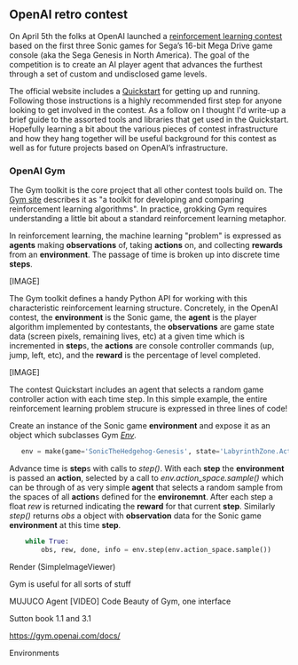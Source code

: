 ## OpenAI retro contest

On April 5th the folks at OpenAI launched a [reinforcement learning contest](https://contest.openai.com/) based on the first three Sonic games for Sega’s 16-bit Mega Drive game console (aka the Sega Genesis in North America).
The goal of the competition is to create an AI player agent that advances the furthest through a set of custom and undisclosed game levels. 

The official website includes a [Quickstart](https://contest.openai.com/details) for getting up and running. Following those instructions is a highly recommended first step for anyone looking to get involved in the contest. As a follow on I thought I'd write-up a brief guide to the assorted tools and libraries that get used in the Quickstart. Hopefully learning a bit about the various pieces of contest infrastructure and how they hang together will be useful background for this contest as well as for future projects based on OpenAI’s infrastructure.

### OpenAI Gym

The Gym toolkit is the core project that all other contest tools build on. The [Gym site](https://gym.openai.com/) describes it as "a toolkit for developing and comparing reinforcement learning algorithms". In practice, grokking Gym requires understanding a little bit about a standard reinforcement learning metaphor.

In reinforcement learning, the machine learning "problem" is expressed as **agents** making **observations** of, taking **actions** on, and collecting **rewards** from an **environment**. The passage of time is broken up into discrete time **steps**.

 [IMAGE]

The Gym toolkit defines a handy Python API for working with this characteristic reinforcement learning structure. Concretely, in the OpenAI contest, the **environment** is the Sonic game, the **agent** is the player algorithm implemented by contestants, the **observations** are game state data (screen pixels, remaining lives, etc) at a given time which is incremented in **step**s, the **actions** are console controller commands (up, jump, left, etc), and the **reward** is the percentage of level completed.

 [IMAGE]

The contest Quickstart includes an agent that selects a random game controller action with each time step. In this simple example, the entire reinforcement learning problem strucure is expressed in three lines of code!

Create an instance of the Sonic game **environment** and expose it as an object which subclasses Gym *[Env](https://github.com/openai/gym/blob/master/gym/core.py)*.
```python
   env = make(game='SonicTheHedgehog-Genesis', state='LabyrinthZone.Act1')
 ```

Advance time is **step**s with calls to *step()*. With each **step** the **environment** is passed an **action**, selected by a call to *env.action_space.sample()* which can be through of as very simple **agent** that selects a random sample from the spaces of all **action**s defined for the **environemnt**.  After each step a float *rew* is returned indicating the **reward** for that current **step**. Similarly *step()* returns *obs* a object with **observation** data for the Sonic game **environment** at this time **step**.
```python
    while True:
        obs, rew, done, info = env.step(env.action_space.sample())
```

Render (SimpleImageViewer)

Gym is useful for all sorts of stuff

MUJUCO Agent
[VIDEO]
Code
Beauty of Gym, one interface 


Sutton book 1.1 and 3.1

https://gym.openai.com/docs/

Environments

